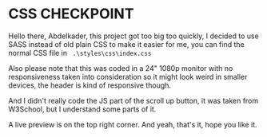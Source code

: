 # CSS CHECKPOINT
Hello there, Abdelkader, this project got too big too quickly, I decided to use SASS instead of old plain CSS to make it easier for me, you can find the normal CSS file in ```
.\styles\css\index.css```

Also please note that this was coded in a 24" 1080p monitor with no responsiveness taken into consideration so it might look weird in smaller devices, the header is kind of responsive though.

And I didn't really code the JS part of the scroll up button, it was taken from W3School, but I understand some parts of it.

A live preview is on the top right corner. And yeah, that's it, hope you like it.
